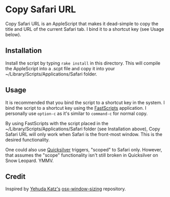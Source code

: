 # Copy Safari URL

Copy Safari URL is an AppleScript that makes it dead-simple to copy the title
and URL of the current Safari tab. I bind it to a shortcut key (see Usage
below).

## Installation

Install the script by typing `rake install` in this directory. This will
compile the AppleScript into a .scpt file and copy it into your
~/Library/Scripts/Applications/Safari folder.

## Usage

It is recommended that you bind the script to a shortcut key in the system. I
bind the script to a shortcut key using the
[FastScripts](http://www.red-sweater.com/fastscripts/) application. I
personally use `option-c` as it's similar to `command-c` for normal copy.

By using FastScripts with the script placed in the
~/Library/Scripts/Applications/Safari folder (see Installation above), Copy
Safari URL will only work when Safari is the front-most window.  This is the
desired functionality.

One could also use [Quicksilver](http://github.com/tiennou/blacktree-alchemy)
triggers, "scoped" to Safari only. However, that assumes the "scope"
functionality isn't still broken in Quicksilver on Snow Leopard. YMMV.

## Credit

Inspired by [Yehuda Katz's](http://www.yehudakatz.com)
[osx-window-sizing](http://github.com/wycats/osx-window-sizing) repository.